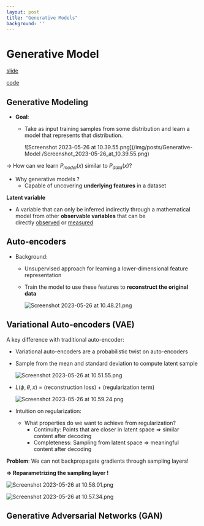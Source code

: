 ```yaml
---
layout: post
title: "Generative Models"
background: ''
---
```

# Generative Model

[slide](http://introtodeeplearning.com/slides/6S191_MIT_DeepLearning_L4.pdf)

[code](https://colab.research.google.com/drive/1MNLBGtLv_segHZpY68ClkOQ39myrfgJC)

## Generative Modeling

- **Goal**:
    - Take as input training samples from some distribution and learn a model that represents that distribution.
        
        ![Screenshot 2023-05-26 at 10.39.55.png](/img/posts/Generative-Model /Screenshot_2023-05-26_at_10.39.55.png)
        

→ How can we learn $P_{model}(x)$ similar to $P_{data}(x)$?

- Why  generative models ?
    - Capable of uncovering **underlying features** in a dataset

**Latent variable**

- A variable that can only be inferred indirectly through a mathematical model from other **observable variables** that can be directly [observed](https://en.wikipedia.org/wiki/Observation) or [measured](https://en.wikipedia.org/wiki/Measurement)

## Auto-encoders

- Background:
    - Unsupervised approach for learning a lower-dimensional feature representation
    - Train the model to use these features to **reconstruct the original data**
        
        ![Screenshot 2023-05-26 at 10.48.21.png](Generative%20Model%20611f0566cb8b4703affa8e6c80a5515d/Screenshot_2023-05-26_at_10.48.21.png)
        

## Variational Auto-encoders (VAE)

A key difference with traditional auto-encoder:

- Variational auto-encoders are a probabilistic twist on auto-encoders
- Sample from the mean and standard deviation to compute latent sample
    
    ![Screenshot 2023-05-26 at 10.51.55.png](Generative%20Model%20611f0566cb8b4703affa8e6c80a5515d/Screenshot_2023-05-26_at_10.51.55.png)
    
- $L(\phi,\theta,x)$ = (reconstruction loss) + (regularization term)
    
    ![Screenshot 2023-05-26 at 10.59.24.png](Generative%20Model%20611f0566cb8b4703affa8e6c80a5515d/Screenshot_2023-05-26_at_10.59.24.png)
    
- Intuition on regularization:
    - What properties do we want to achieve from regularization?
        - Continuity: Points that are closer in latent space ⇒ similar content after decoding
        - Completeness: Sampling from latent space ⇒ meaningful content after decoding

**Problem**: We can not backpropagate gradients through sampling layers! 

**⇒ Reparametrizing the sampling layer !** 

![Screenshot 2023-05-26 at 10.58.01.png](Generative%20Model%20611f0566cb8b4703affa8e6c80a5515d/Screenshot_2023-05-26_at_10.58.01.png)

![Screenshot 2023-05-26 at 10.57.34.png](Generative%20Model%20611f0566cb8b4703affa8e6c80a5515d/Screenshot_2023-05-26_at_10.57.34.png)

## Generative Adversarial Networks (GAN)